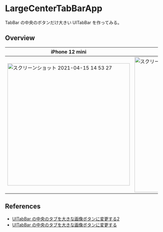 # LargeCenterTabBarApp

TabBar の中央のボタンだけ大きい UITabBar を作ってみる。

## Overview

| iPhone 12 mini | iPhone 8 |
|--|--|
|<img width="403" alt="スクリーンショット 2021-04-15 14 53 27" src="https://user-images.githubusercontent.com/31601805/114820793-87c2af80-9dfa-11eb-9f62-8368ecbce6ed.png">|<img width="446" alt="スクリーンショット 2021-04-15 14 54 13" src="https://user-images.githubusercontent.com/31601805/114820800-8b563680-9dfa-11eb-93ed-d2d5f60540a8.png">|

## References

- [UITabBar の中央のタブを大きな画像ボタンに変更する2](https://xyk.hatenablog.com/entry/2020/12/28/161933)
- [UITabBar の中央のタブを大きな画像ボタンに変更する](https://xyk.hatenablog.com/entry/2020/12/23/105931)

